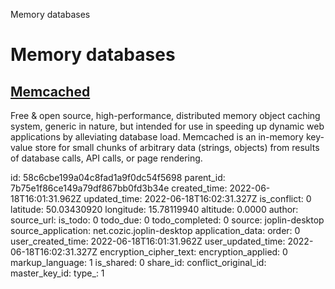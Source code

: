 Memory databases

# Memory databases

## [Memcached](https://www.memcached.org/)
Free & open source, high-performance, distributed memory object caching system, generic in nature, but intended for use in speeding up dynamic web applications by alleviating database load.
Memcached is an in-memory key-value store for small chunks of arbitrary data (strings, objects) from results of database calls, API calls, or page rendering.

id: 58c6cbe199a04c8fad1a9f0dc54f5698
parent_id: 7b75e1f86ce149a79df867bb0fd3b34e
created_time: 2022-06-18T16:01:31.962Z
updated_time: 2022-06-18T16:02:31.327Z
is_conflict: 0
latitude: 50.03430920
longitude: 15.78119940
altitude: 0.0000
author: 
source_url: 
is_todo: 0
todo_due: 0
todo_completed: 0
source: joplin-desktop
source_application: net.cozic.joplin-desktop
application_data: 
order: 0
user_created_time: 2022-06-18T16:01:31.962Z
user_updated_time: 2022-06-18T16:02:31.327Z
encryption_cipher_text: 
encryption_applied: 0
markup_language: 1
is_shared: 0
share_id: 
conflict_original_id: 
master_key_id: 
type_: 1